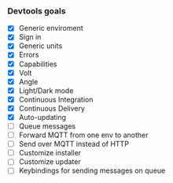### Devtools goals

-   [x] Generic enviroment
-   [x] Sign in
-   [x] Generic units
-   [x] Errors
-   [x] Capabilities
-   [x] Volt
-   [x] Angle
-   [x] Light/Dark mode
-   [x] Continuous Integration
-   [x] Continuous Delivery
-   [x] Auto-updating
-   [ ] Queue messages
-   [ ] Forward MQTT from one env to another
-   [ ] Send over MQTT instead of HTTP
-   [ ] Customize installer
-   [ ] Customize updater
-   [ ] Keybindings for sending messages on queue
